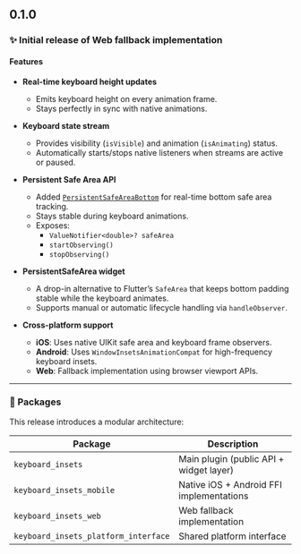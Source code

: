 ## 0.1.0

### ✨ Initial release of Web fallback implementation

#### Features

- **Real-time keyboard height updates**
  - Emits keyboard height on every animation frame.
  - Stays perfectly in sync with native animations.

- **Keyboard state stream**
  - Provides visibility (`isVisible`) and animation (`isAnimating`) status.
  - Automatically starts/stops native listeners when streams are active or paused.

- **Persistent Safe Area API**
  - Added [`PersistentSafeAreaBottom`](lib/src/persistent_safe_area_bottom.dart) for real-time bottom safe area tracking.
  - Stays stable during keyboard animations.
  - Exposes:
    - `ValueNotifier<double>? safeArea`
    - `startObserving()`
    - `stopObserving()`

- **PersistentSafeArea widget**
  - A drop-in alternative to Flutter’s `SafeArea` that keeps bottom padding stable while the keyboard animates.
  - Supports manual or automatic lifecycle handling via `handleObserver`.

- **Cross-platform support**
  - **iOS**: Uses native UIKit safe area and keyboard frame observers.
  - **Android**: Uses `WindowInsetsAnimationCompat` for high-frequency keyboard insets.
  - **Web**: Fallback implementation using browser viewport APIs.

---

### 🧩 Packages

This release introduces a modular architecture:

| Package | Description |
|----------|--------------|
| `keyboard_insets` | Main plugin (public API + widget layer) |
| `keyboard_insets_mobile` | Native iOS + Android FFI implementations |
| `keyboard_insets_web` | Web fallback implementation |
| `keyboard_insets_platform_interface` | Shared platform interface |